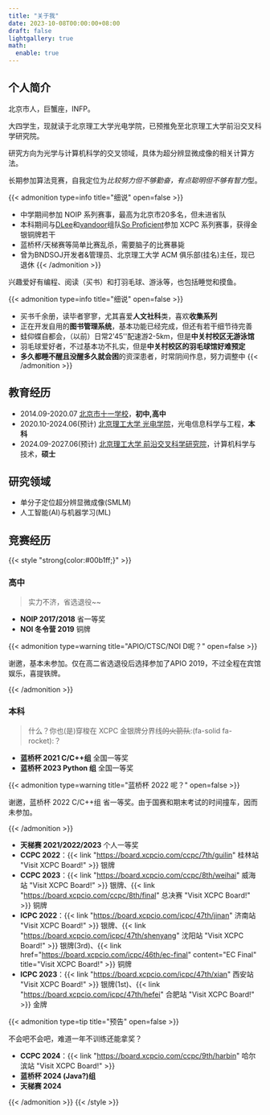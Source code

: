 ```yaml
---
title: "关于我"
date: 2023-10-08T00:00:00+08:00
draft: false
lightgallery: true
math:
  enable: true
---
```


## 个人简介

北京市人，巨蟹座，INFP。

大四学生，现就读于北京理工大学光电学院，已预推免至北京理工大学前沿交叉科学研究院。

研究方向为光学与计算机科学的交叉领域，具体为超分辨显微成像的相关计算方法。

长期参加算法竞赛，自我定位为*比较努力但不够勤奋，有点聪明但不够有智力*型。

{{< admonition type=info title="细说" open=false >}}
- 中学期间参加 NOIP 系列赛事，最高为北京市20多名，但未进省队
- 本科期间与[DLee](https://codeforces.com/profile/Durant_Lee)和[vandoor](https://codeforces.com/profile/vandoor)组队[So Proficient](https:skqliao.github.io/team-wiki)参加 XCPC 系列赛事，获得金银铜牌若干
- 蓝桥杯/天梯赛等简单比赛乱杀，需要脑子的比赛暴毙
- 曾为BNDSOJ开发者&管理员、北京理工大学 ACM 俱乐部(挂名)主任，现已退休
{{< /admonition >}}

兴趣爱好有编程、阅读（买书）和打羽毛球、游泳等，也包括睡觉和摸鱼。

{{< admonition type=info title="细说" open=false >}}
- 买书千余册，读毕者寥寥，尤其喜爱**人文社科**类，喜欢**收集系列**
- 正在开发自用的**图书管理系统**，基本功能已经完成，但还有若干细节待完善
- 蛙仰蝶自都会，（以前）日常2'45''配速游2-5km，但是**中关村校区无游泳馆**
- 羽毛球爱好者，不过基本功不扎实，但是**中关村校区的羽毛球馆好难预定**
- **多久都睡不醒且没醒多久就会困**的资深患者，时常阴间作息，努力调整中
{{< /admonition >}}

## 教育经历

- 2014.09-2020.07 [北京市十一学校](https://www.bnds.cn)，**初中,高中**
- 2020.10-2024.06(预计) [北京理工大学 光电学院](https://opt.bit.edu.cn)，光电信息科学与工程，**本科**
- 2024.09-2027.06(预计) [北京理工大学 前沿交叉科学研究院](https://arims.bit.edu.cn)，计算机科学与技术，**硕士**

## 研究领域

- 单分子定位超分辨显微成像(SMLM)
- 人工智能(AI)与机器学习(ML)

## 竞赛经历

{{< style "strong{color:#00b1ff;}" >}}

### 高中

> 实力不济，省选退役~~

- **NOIP 2017/2018** 省一等奖
- **NOI 冬令营 2019** 铜牌

{{< admonition type=warning title="APIO/CTSC/NOI D呢？" open=false >}}

谢邀，基本未参加。仅在高二省选退役后选择参加了APIO 2019，不过全程在宾馆娱乐，喜提铁牌。

{{< /admonition >}}

### 本科

> 什么？你也(是)穿梭在 XCPC 金银牌分界线~~的火箭队~~:(fa-solid fa-rocket):？

- **蓝桥杯 2021 C/C++组** 全国一等奖
- **蓝桥杯 2023 Python 组** 全国一等奖

{{< admonition type=warning title="蓝桥杯 2022 呢？" open=false >}}

谢邀，蓝桥杯 2022 C/C++组 省一等奖。由于国赛和期末考试的时间撞车，因而未参加。

{{< /admonition >}}

- **天梯赛 2021/2022/2023** 个人一等奖
- **CCPC 2022**：{{< link "https://board.xcpcio.com/ccpc/7th/guilin" 桂林站 "Visit XCPC Board!" >}} 银牌
- **CCPC 2023**：{{< link "https://board.xcpcio.com/ccpc/8th/weihai" 威海站 "Visit XCPC Board!" >}} 银牌、{{< link "https://board.xcpcio.com/ccpc/8th/final" 总决赛 "Visit XCPC Board!" >}} 铜牌
- **ICPC 2022**：{{< link "https://board.xcpcio.com/icpc/47th/jinan" 济南站 "Visit XCPC Board!" >}} 银牌、{{< link "https://board.xcpcio.com/icpc/47th/shenyang" 沈阳站 "Visit XCPC Board!" >}} 银牌(3rd)、{{< link href="https://board.xcpcio.com/icpc/46th/ec-final" content="EC Final" title="Visit XCPC Board!" >}} 铜牌
- **ICPC 2023**：{{< link "https://board.xcpcio.com/icpc/47th/xian" 西安站 "Visit XCPC Board!" >}} 银牌(1st)、{{< link "https://board.xcpcio.com/icpc/47th/hefei" 合肥站 "Visit XCPC Board!" >}} 金牌

{{< admonition type=tip title="预告" open=false >}}

不会吧不会吧，难道一年不训练还能拿奖？

- **CCPC 2024**：{{< link "https://board.xcpcio.com/ccpc/9th/harbin" 哈尔滨站 "Visit XCPC Board!" >}}
- **蓝桥杯 2024 (Java?)组**
- **天梯赛 2024**

{{< /admonition >}}
{{< /style >}}
